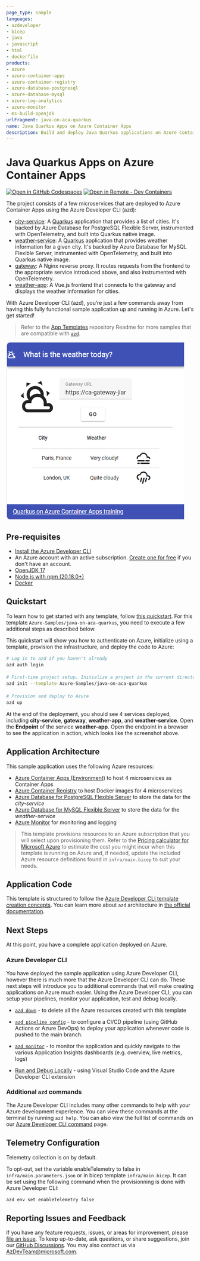 ```yaml
---
page_type: sample
languages:
- azdeveloper
- bicep
- java
- javascript
- html
- dockerfile
products:
- azure
- azure-container-apps
- azure-container-registry
- azure-database-postgresql
- azure-database-mysql
- azure-log-analytics
- azure-monitor
- ms-build-openjdk
urlFragment: java-on-aca-quarkus
name: Java Quarkus Apps on Azure Container Apps
description: Build and deploy Java Quarkus applications on Azure Container Apps using the Azure Developer CLI (azd)
---
```


# Java Quarkus Apps on Azure Container Apps

[![Open in GitHub Codespaces](https://img.shields.io/badge/Github_Codespaces-Open-black?style=for-the-badge&logo=github
)](https://codespaces.new/Azure-Samples/java-on-aca-quarkus)
[![Open in Remote - Dev Containers](https://img.shields.io/badge/Dev_Containers-Open-blue?style=for-the-badge&logo=visualstudiocode
)](https://vscode.dev/redirect?url=vscode://ms-vscode-remote.remote-containers/cloneInVolume?url=https://github.com/Azure-Samples/java-on-aca-quarkus)

The project consists of a few microservices that are deployed to Azure Container Apps using the Azure Developer CLI (azd):

* [city-service](./src/city-service/): A [Quarkus](https://quarkus.io/) application that provides a list of cities. It's backed by Azure Database for PostgreSQL Flexible Server, instrumented with OpenTelemetry, and built into Quarkus native image.
* [weather-service](./src/weather-service/): A [Quarkus](https://quarkus.io/) application that provides weather information for a given city. It's backed by Azure Database for MySQL Flexible Server, instrumented with OpenTelemetry, and built into Quarkus native image.
* [gateway](./src/gateway/): A Nginx reverse proxy. It routes requests from the frontend to the appropriate service introduced above, and also instrumented with OpenTelemetry.
* [weather-app](./src/weather-app/): A Vue.js frontend that connects to the gateway and displays the weather information for cities.

With Azure Developer CLI (azd), you’re just a few commands away from having this fully functional sample application up and running in Azure. Let's get started!

> Refer to the [App Templates](https://github.com/microsoft/App-Templates) repository Readme for more samples that are compatible with [`azd`](https://github.com/Azure/azure-dev/).

![What is the weather today?](./assets/what-is-the-weather-today.png)

## Pre-requisites

- [Install the Azure Developer CLI](https://learn.microsoft.com/azure/developer/azure-developer-cli/install-azd)
- An Azure account with an active subscription. [Create one for free](https://azure.microsoft.com/free) if you don't have an account.
- [OpenJDK 17](https://learn.microsoft.com/java/openjdk/install)
- [Node.js with npm (20.18.0+)](https://nodejs.org/)
- [Docker](https://docs.docker.com/get-docker/)

## Quickstart

To learn how to get started with any template, follow [this quickstart](https://learn.microsoft.com/azure/developer/azure-developer-cli/get-started?tabs=localinstall&pivots=programming-language-java). For this template `Azure-Samples/java-on-aca-quarkus`, you need to execute a few additional steps as described below.

This quickstart will show you how to authenticate on Azure, initialize using a template, provision the infrastructure, and deploy the code to Azure:

```bash
# Log in to azd if you haven't already
azd auth login

# First-time project setup. Initialize a project in the current directory using this template
azd init --template Azure-Samples/java-on-aca-quarkus

# Provision and deploy to Azure
azd up
```

At the end of the deployment, you should see 4 services deployed, including **city-service**, **gateway**, **weather-app**, and **weather-service**.
Open the **Endpoint** of the service **weather-app**. Open the endpoint in a browser to see the application in action, which looks like the screenshot above.

## Application Architecture

This sample application uses the following Azure resources:

- [Azure Container Apps (Environment)](https://learn.microsoft.com/azure/container-apps/) to host 4 microservices as Container Apps
- [Azure Container Registry](https://learn.microsoft.com/azure/container-registry/) to host Docker images for 4 microservices
- [Azure Database for PostgreSQL Flexible Server](https://learn.microsoft.com/azure/postgresql/) to store the data for the *city-service*
- [Azure Database for MySQL Flexible Server](https://learn.microsoft.com/azure/mysql/flexible-server/overview/) to store the data for the *weather-service*
- [Azure Monitor](https://learn.microsoft.com/azure/azure-monitor/) for monitoring and logging

> This template provisions resources to an Azure subscription that you will select upon provisioning them. Refer to the [Pricing calculator for Microsoft Azure](https://azure.microsoft.com/pricing/calculator/) to estimate the cost you might incur when this template is running on Azure and, if needed, update the included Azure resource definitions found in `infra/main.bicep` to suit your needs.

## Application Code

This template is structured to follow the [Azure Developer CLI template creation concepts](https://learn.microsoft.com/azure/developer/azure-developer-cli/make-azd-compatible#template-creation-concepts). You can learn more about `azd` architecture in [the official documentation](https://learn.microsoft.com/azure/developer/azure-developer-cli/make-azd-compatible).

## Next Steps

At this point, you have a complete application deployed on Azure.

### Azure Developer CLI

You have deployed the sample application using Azure Developer CLI, however there is much more that the Azure Developer CLI can do. These next steps will introduce you to additional commands that will make creating applications on Azure much easier. Using the Azure Developer CLI, you can setup your pipelines, monitor your application, test and debug locally.

- [`azd down`](https://learn.microsoft.com/azure/developer/azure-developer-cli/reference#azd-down) - to delete all the Azure resources created with this template 

- [`azd pipeline config`](https://learn.microsoft.com/azure/developer/azure-developer-cli/configure-devops-pipeline?tabs=GitHub) - to configure a CI/CD pipeline (using GitHub Actions or Azure DevOps) to deploy your application whenever code is pushed to the main branch.

- [`azd monitor`](https://learn.microsoft.com/azure/developer/azure-developer-cli/monitor-your-app) - to monitor the application and quickly navigate to the various Application Insights dashboards (e.g. overview, live metrics, logs)

- [Run and Debug Locally](https://learn.microsoft.com/azure/developer/azure-developer-cli/debug?pivots=ide-vs-code) - using Visual Studio Code and the Azure Developer CLI extension

### Additional `azd` commands

The Azure Developer CLI includes many other commands to help with your Azure development experience. You can view these commands at the terminal by running `azd help`. You can also view the full list of commands on our [Azure Developer CLI command](https://aka.ms/azure-dev/ref) page.

## Telemetry Configuration

Telemetry collection is on by default.

To opt-out, set the variable enableTelemetry to false in `infra/main.parameters.json` or in bicep template `infra/main.bicep`. It can be set using the following command when the provisionning is done with Azure Developer CLI:

```bash
azd env set enableTelemetry false
```

## Reporting Issues and Feedback

If you have any feature requests, issues, or areas for improvement, please [file an issue](https://aka.ms/azure-dev/issues). To keep up-to-date, ask questions, or share suggestions, join our [GitHub Discussions](https://aka.ms/azure-dev/discussions). You may also contact us via AzDevTeam@microsoft.com.
